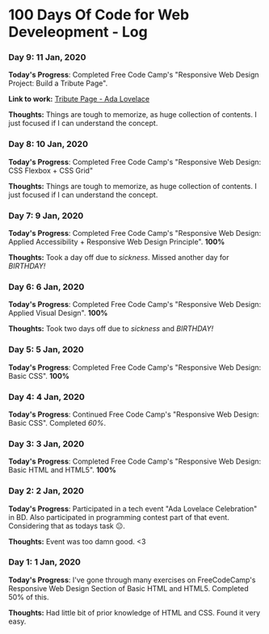 # 100 Days Of Code for Web Develeopment - Log

<!--
### Day 8: 9 Jan, 2020

**Today's Progress**: Completed Free Code Camp's "Responsive Web Design: CSS Flexbox +  CSS Grid"

**Thoughts:** Things are tough to memorize, as huge collection of contents. I just focused if I can understand the concept.
-->


### Day 9: 11 Jan, 2020

**Today's Progress**: Completed Free Code Camp's "Responsive Web Design Project: Build a Tribute Page". 

**Link to work:** [Tribute Page - Ada Lovelace](https://codepen.io/CipherGirl/pen/RwNyKyq)

**Thoughts:** Things are tough to memorize, as huge collection of contents. I just focused if I can understand the concept.


### Day 8: 10 Jan, 2020

**Today's Progress**: Completed Free Code Camp's "Responsive Web Design: CSS Flexbox +  CSS Grid"

**Thoughts:** Things are tough to memorize, as huge collection of contents. I just focused if I can understand the concept. 


### Day 7: 9 Jan, 2020

**Today's Progress**: Completed Free Code Camp's "Responsive Web Design: Applied Accessibility + Responsive Web Design Principle". **100%**

**Thoughts:** Took a day off due to *sickness*. Missed another day for *BIRTHDAY!*


### Day 6: 6 Jan, 2020

**Today's Progress**: Completed Free Code Camp's "Responsive Web Design: Applied Visual Design". **100%**

**Thoughts:** Took two days off due to *sickness* and *BIRTHDAY!*


### Day 5: 5 Jan, 2020

**Today's Progress**: Completed Free Code Camp's "Responsive Web Design: Basic CSS". **100%**


### Day 4: 4 Jan, 2020

**Today's Progress**: Continued Free Code Camp's "Responsive Web Design: Basic CSS". Completed *60%*.


### Day 3: 3 Jan, 2020

**Today's Progress**: Completed Free Code Camp's "Responsive Web Design: Basic HTML and HTML5". **100%**


### Day 2: 2 Jan, 2020

**Today's Progress**: Participated in a tech event "Ada Lovelace Celebration" in BD. Also participated in programming contest part of that event. Considering that as todays task 😐.

**Thoughts:** Event was too damn good. <3

### Day 1: 1 Jan, 2020

**Today's Progress**: I've gone through many exercises on FreeCodeCamp's Responsive Web Design Section of Basic HTML and HTML5. Completed 50% of this.

**Thoughts:** Had little bit of prior knowledge of HTML and CSS. Found it very easy.

<!--### Day 0: February 30, 2016 (Example 1)
##### (delete me or comment me out)

**Today's Progress**: Fixed CSS, worked on canvas functionality for the app.

**Thoughts:** I really struggled with CSS, but, overall, I feel like I am slowly getting better at it. Canvas is still new for me, but I managed to figure out some basic functionality.

**Link to work:** [Calculator App](http://www.example.com)

### Day 0: February 30, 2016 (Example 2)
##### (delete me or comment me out)

**Today's Progress**: Fixed CSS, worked on canvas functionality for the app.

**Thoughts**: I really struggled with CSS, but, overall, I feel like I am slowly getting better at it. Canvas is still new for me, but I managed to figure out some basic functionality.

**Link(s) to work**: [Calculator App](http://www.example.com)


### Day 1: June 27, Monday

**Today's Progress**: I've gone through many exercises on FreeCodeCamp.

**Thoughts** I've recently started coding, and it's a great feeling when I finally solve an algorithm challenge after a lot of attempts and hours spent.

**Link(s) to work**
1. [Find the Longest Word in a String](https://www.freecodecamp.com/challenges/find-the-longest-word-in-a-string)
2. [Title Case a Sentence](https://www.freecodecamp.com/challenges/title-case-a-sentence)
-->
